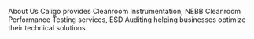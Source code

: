 About Us
Caligo provides Cleanroom Instrumentation, NEBB Cleanroom Performance Testing services, ESD Auditing helping businesses optimize their technical solutions.
